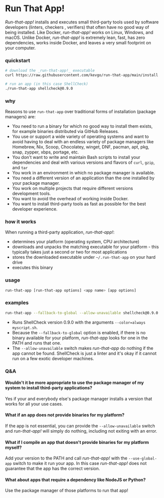 # Run That App!

_Run-that-app!_ installs and executes small third-party tools used by software
developers (linters, checkers , verifiers) that often have no good way of being
installed. Like Docker, _run-that-app!_ works on Linux, Windows, and macOS.
Unlike Docker, _run-that-app!_ is extremely lean, fast, has zero dependencies,
works inside Docker, and leaves a very small footprint on your computer.

### quickstart

```bash
# download the _run-that-app!_ executable
curl https://raw.githubusercontent.com/kevgo/run-that-app/main/install.sh | sh

# run an app (in this case ShellCheck)
./run-that-app shellcheck@0.9.0
```

### why

Reasons to use `run-that-app` over traditional forms of installation (package
managers) are:

- You need to run a binary for which no good way to install them exists, for
  example binaries distributed via GitHub Releases.
- You use or support a wide variety of operating systems and want to avoid
  having to deal with an endless variety of package managers like Homebrew, Nix,
  Scoop, Chocolatey, winget, DNF, pacman, apt, pkg, snap, zypper, xbps, portage,
  etc.
- You don't want to write and maintain Bash scripts to install your dependencies
  and deal with various versions and flavors of `curl`, `gzip`, and `tar`
- You work in an environment in which no package manager is available.
- You need a different version of an application than the one installed by your
  package manager.
- You work on multiple projects that require different versions development
  tools.
- You want to avoid the overhead of working inside Docker.
- You want to install third-party tools as fast as possible for the best
  developer experience.

### how it works

When running a third-party application, _run-that-app!_:

- determines your platform (operating system, CPU architecture)
- downloads and unpacks the matching executable for your platform - this
  typically takes just a second or two for most applications
- stores the downloaded executable under `~/.run-that-app` on your hard drive
- executes this binary

### usage

```bash
run-that-app [run-that-app options] <app name> [app options]
```

### examples

```bash
run-that-app --fallback-to-global --allow-unavailable shellcheck@0.9.0 --color=always myscript.sh
```

- Runs ShellCheck version 0.9.0 with the arguments `--color=always myscript.sh`.
- Because the `--fallback-to-global` option is enabled, if there is no binary
  available for your platform, _run-that-app_ looks for one in the PATH and runs
  that one.
- The `--allow-unavailable` switch makes _run-that-app_ do nothing if the app
  cannot be found. ShellCheck is just a linter and it's okay if it cannot run on
  a few exotic developer machines.

### Q&A

#### Wouldn't it be more appropriate to use the package manager of my system to install third-party applications?

Yes if your and everybody else's package manager installs a version that works
for all your use cases.

#### What if an app does not provide binaries for my platform?

If the app is not essential, you can provide the `--allow-unavailable` switch
and _run-that-app!_ will simply do nothing, including not exiting with an error.

#### What if I compile an app that doesn't provide binaries for my platform myself?

Add your version to the PATH and call _run-that-app!_ with the
`--use-global-app` switch to make it run your app. In this case _run-that-app!_
does not guarantee that the app has the correct version.

#### What about apps that require a dependency like NodeJS or Python?

Use the package manager of those platforms to run that app!
